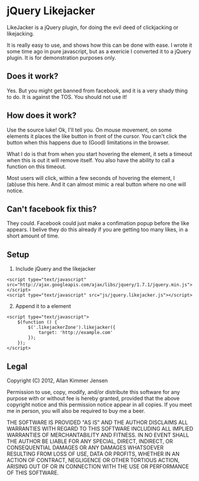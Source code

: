 jQuery Likejacker
============================================================
LikeJacker is a jQuery plugin, for doing the evil deed of clickjacking or likejacking.

It is really easy to use, and shows how this can be done with ease.
I wrote it some time ago in pure javascript, but as a exericie I converted it to a jQuery plugin. It is for demonstration purposes only. 


Does it work?
-------------
Yes. But you might get banned from facebook, and it is a very shady thing to do. It is against the TOS. You should not use it!

How does it work?
-----------------
Use the source luke! 
Ok, I'll tell you. On mouse movement, on some elements it places the like button in front of the cursor. 
You can't click the button when this happens due to (Good) limitations in the browser.

What I do is that from when you start hovering the element, it sets a timeout when this is out it will remove itself. 
You also have the ability to call a function on this timeout.

Most users will click, within a few seconds of hovering the element, I (ab)use this here. 
And it can almost mimic a real button where no one will notice.

Can't facebook fix this?
-----------------------
They could. Facebook could just make a confimation popup before the like appears. 
I belive they do this already if you are getting too many likes, in a short amount of time.

Setup
-----

1. Include jQuery and the likejacker
```
<script type="text/javascript" src="http://ajax.googleapis.com/ajax/libs/jquery/1.7.1/jquery.min.js"></script>
<script type="text/javascript" src="js/jquery.likejacker.js"></script>
```

2. Append it to a element
```
<script type="text/javascript">
	$(function () {
		$('.likejackerZone').likejacker({
			target: 'http://example.com'
		});
	});
</script>
```


Legal
-----

Copyright (C) 2012, Allan Kimmer Jensen

Permission to use, copy, modify, and/or distribute this software for any purpose with or without fee is hereby granted, provided that the above copyright notice and this permission notice appear in all copies. If you meet me in person, you will also be required to buy me a beer.

THE SOFTWARE IS PROVIDED "AS IS" AND THE AUTHOR DISCLAIMS ALL WARRANTIES WITH REGARD TO THIS SOFTWARE INCLUDING ALL IMPLIED WARRANTIES OF MERCHANTABILITY AND FITNESS. IN NO EVENT SHALL THE AUTHOR BE LIABLE FOR ANY SPECIAL, DIRECT, INDIRECT, OR CONSEQUENTIAL DAMAGES OR ANY DAMAGES WHATSOEVER RESULTING FROM LOSS OF USE, DATA OR PROFITS, WHETHER IN AN ACTION OF CONTRACT, NEGLIGENCE OR OTHER TORTIOUS ACTION, ARISING OUT OF OR IN CONNECTION WITH THE USE OR PERFORMANCE OF THIS SOFTWARE.